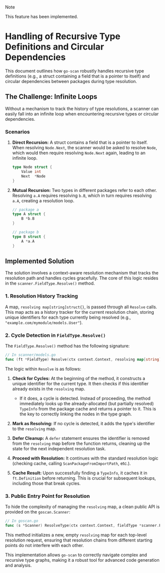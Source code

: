 > [!NOTE]
> This feature has been implemented.

# Handling of Recursive Type Definitions and Circular Dependencies

This document outlines how `go-scan` robustly handles recursive type definitions (e.g., a struct containing a field that is a pointer to itself) and circular dependencies between packages during type resolution.

## The Challenge: Infinite Loops

Without a mechanism to track the history of type resolutions, a scanner can easily fall into an infinite loop when encountering recursive types or circular dependencies.

### Scenarios

1.  **Direct Recursion:** A struct contains a field that is a pointer to itself. When resolving `Node.Next`, the scanner would be asked to resolve `Node`, which would then require resolving `Node.Next` again, leading to an infinite loop.
    ```go
    type Node struct {
        Value int
        Next  *Node
    }
    ```

2.  **Mutual Recursion:** Two types in different packages refer to each other. Resolving `a.A` requires resolving `b.B`, which in turn requires resolving `a.A`, creating a resolution loop.
    ```go
    // package a
    type A struct {
        B *b.B
    }

    // package b
    type B struct {
        A *a.A
    }
    ```

## Implemented Solution

The solution involves a context-aware resolution mechanism that tracks the resolution path and handles cycles gracefully. The core of this logic resides in the `scanner.FieldType.Resolve()` method.

### 1. Resolution History Tracking

A map, `resolving map[string]struct{}`, is passed through all `Resolve` calls. This map acts as a history tracker for the current resolution chain, storing unique identifiers for each type currently being resolved (e.g., `"example.com/mymodule/models.User"`).

### 2. Cycle Detection in `FieldType.Resolve()`

The `FieldType.Resolve()` method has the following signature:

```go
// In scanner/models.go
func (ft *FieldType) Resolve(ctx context.Context, resolving map[string]struct{}) (*TypeInfo, error)
```

The logic within `Resolve` is as follows:

1.  **Check for Cycles:** At the beginning of the method, it constructs a unique identifier for the current type. It then checks if this identifier already exists in the `resolving` map.
    *   If it does, a cycle is detected. Instead of proceeding, the method immediately looks up the already-allocated (but partially resolved) `TypeInfo` from the package cache and returns a pointer to it. This is the key to correctly linking the nodes in the type graph.

2.  **Mark as Resolving:** If no cycle is detected, it adds the type's identifier to the `resolving` map.

3.  **Defer Cleanup:** A `defer` statement ensures the identifier is removed from the `resolving` map before the function returns, cleaning up the state for the next independent resolution task.

4.  **Proceed with Resolution:** It continues with the standard resolution logic (checking cache, calling `ScanPackageFromImportPath`, etc.).

5.  **Cache Result:** Upon successfully finding a `TypeInfo`, it caches it in `ft.Definition` before returning. This is crucial for subsequent lookups, including those that break cycles.

### 3. Public Entry Point for Resolution

To hide the complexity of managing the `resolving` map, a clean public API is provided on the `goscan.Scanner`:

```go
// In goscan.go
func (s *Scanner) ResolveType(ctx context.Context, fieldType *scanner.FieldType) (*scanner.TypeInfo, error)
```

This method initializes a new, empty `resolving` map for each top-level resolution request, ensuring that resolution chains from different starting points do not interfere with each other.

This implementation allows `go-scan` to correctly navigate complex and recursive type graphs, making it a robust tool for advanced code generation and analysis.
